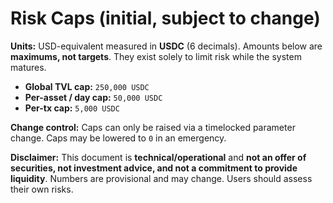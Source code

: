 # Risk Caps (initial, subject to change)

**Units:** USD-equivalent measured in **USDC** (6 decimals). Amounts below are **maximums, not targets**. They exist solely to limit risk while the system matures.

- **Global TVL cap:** `250,000 USDC`
- **Per-asset / day cap:** `50,000 USDC`
- **Per-tx cap:** `5,000 USDC`

**Change control:** Caps can only be raised via a timelocked parameter change. Caps may be lowered to `0` in an emergency.

**Disclaimer:** This document is **technical/operational** and **not an offer of securities, not investment advice, and not a commitment to provide liquidity**. Numbers are provisional and may change. Users should assess their own risks.
